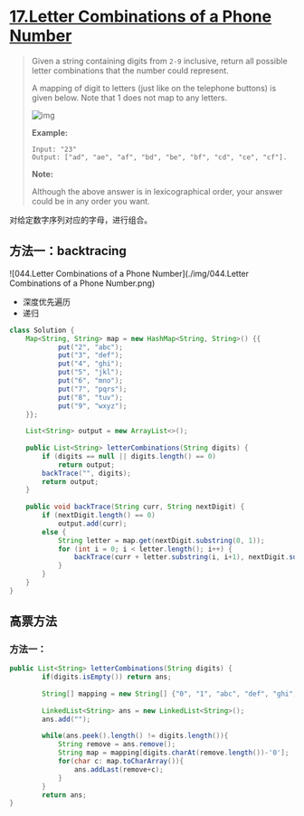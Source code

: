 # [17.Letter Combinations of a Phone Number](1)

> Given a string containing digits from `2-9` inclusive, return all possible letter combinations that the number could represent.
>
> A mapping of digit to letters (just like on the telephone buttons) is given below. Note that 1 does not map to any letters.
>
> ![img](http://upload.wikimedia.org/wikipedia/commons/thumb/7/73/Telephone-keypad2.svg/200px-Telephone-keypad2.svg.png)
>
> **Example:**
>
> ```
> Input: "23"
> Output: ["ad", "ae", "af", "bd", "be", "bf", "cd", "ce", "cf"].
> ```
>
> **Note:**
>
> Although the above answer is in lexicographical order, your answer could be in any order you want.



对给定数字序列对应的字母，进行组合。



## 方法一：backtracing

![044.Letter Combinations of a Phone Number](./img/044.Letter Combinations of a Phone Number.png)

* 深度优先遍历
* 递归



```java
class Solution {
    Map<String, String> map = new HashMap<String, String>() {{
            put("2", "abc");
            put("3", "def");
            put("4", "ghi");
            put("5", "jkl");
            put("6", "mno");
            put("7", "pqrs");
            put("8", "tuv");
            put("9", "wxyz");
    }};
    
    List<String> output = new ArrayList<>();
    
    public List<String> letterCombinations(String digits) {
        if (digits == null || digits.length() == 0)
            return output;
        backTrace("", digits);
        return output;
    }
    
    public void backTrace(String curr, String nextDigit) {
        if (nextDigit.length() == 0)
            output.add(curr);
        else {
            String letter = map.get(nextDigit.substring(0, 1));
            for (int i = 0; i < letter.length(); i++) {
                backTrace(curr + letter.substring(i, i+1), nextDigit.substring(1, nextDigit.length()));
            }
        }
    }
}
```





## 高票方法

### 方法一：

```java
public List<String> letterCombinations(String digits) {
		if(digits.isEmpty()) return ans;
    
		String[] mapping = new String[] {"0", "1", "abc", "def", "ghi", "jkl", "mno", "pqrs", "tuv", "wxyz"};
    
    	LinkedList<String> ans = new LinkedList<String>();
		ans.add("");
    
		while(ans.peek().length() != digits.length()){
			String remove = ans.remove();
			String map = mapping[digits.charAt(remove.length())-'0'];
			for(char c: map.toCharArray()){
				ans.addLast(remove+c);
			}
		}
		return ans;
}
```







[1]: https://leetcode.com/problems/letter-combinations-of-a-phone-number/
